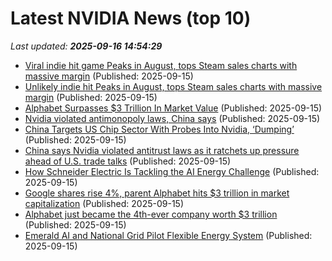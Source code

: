 # Latest NVIDIA News (top 10)
_Last updated: **2025-09-16 14:54:29**_

- [Viral indie hit game Peaks in August, tops Steam sales charts with massive margin](https://www.notebookcheck.net/Viral-indie-hit-game-Peaks-in-August-tops-Steam-sales-charts-with-massive-margin.1114932.0.html) (Published: 2025-09-15)
- [Unlikely indie hit Peaks in August, tops Steam sales charts with massive margin](https://www.notebookcheck.net/Unlikely-indie-hit-Peaks-in-August-tops-Steam-sales-charts-with-massive-margin.1114932.0.html) (Published: 2025-09-15)
- [Alphabet Surpasses $3 Trillion In Market Value](https://www.ndtvprofit.com/markets/google-alphabet-surpasses-usd-3-trillion-in-market-value) (Published: 2025-09-15)
- [Nvidia violated antimonopoly laws, China says](https://biztoc.com/x/2f2ca309f6600939) (Published: 2025-09-15)
- [China Targets US Chip Sector With Probes Into Nvidia, ‘Dumping’](https://biztoc.com/x/9187abe1e99c9eb3) (Published: 2025-09-15)
- [China says Nvidia violated antitrust laws as it ratchets up pressure ahead of U.S. trade talks](https://fortune.com/2025/09/15/china-nvidia-mellanox-antitrust-trade-trump-tariffs-talks-beijing-washington/) (Published: 2025-09-15)
- [How Schneider Electric Is Tackling the AI Energy Challenge](https://www.newsweek.com/how-schneider-electric-tackling-ai-energy-challenge-2129195) (Published: 2025-09-15)
- [Google shares rise 4%, parent Alphabet hits $3 trillion in market capitalization](https://economictimes.indiatimes.com/markets/stocks/news/google-shares-rise-4-parent-alphabet-hits-3-trillion-in-market-capitalization/articleshow/123903861.cms) (Published: 2025-09-15)
- [Alphabet just became the 4th-ever company worth $3 trillion](https://www.businessinsider.com/alphabet-market-cap-stock-price-goog-antitrust-nvda-msft-aapl-2025-9) (Published: 2025-09-15)
- [Emerald AI and National Grid Pilot Flexible Energy System](https://finance.yahoo.com/news/emerald-ai-national-grid-pilot-144500075.html) (Published: 2025-09-15)

